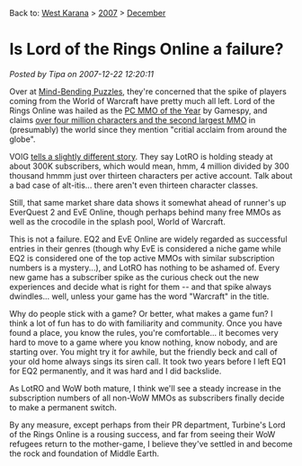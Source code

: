 Back to: [West Karana](/posts/westkarana.md) > [2007](/posts/2007/westkarana.md) > [December](./westkarana.md)
# Is Lord of the Rings Online a failure?

*Posted by Tipa on 2007-12-22 12:20:11*

Over at [Mind-Bending Puzzles](http://mindbendingpuzzles.blogspot.com/2007/12/lotro-refugees-from-azeroth-have-all.html), they're concerned that the spike of players coming from the World of Warcraft have pretty much all left. Lord of the Rings Online was hailed as the [PC MMO of the Year](http://www.lotrolife.com/news_full/lotro_named_pc_mmo_game_of_the_year/142) by Gamespy, and claims [over four million characters and the second largest MMO](http://forums.lotro.com/showthread.php?t=87696) in (presumably) the world since they mention "critial acclaim from around the globe".

VOIG [tells a slightly different story](http://mmogdata.voig.com/). They say LotRO is holding steady at about 300K subscribers, which would mean, hmm, 4 million divided by 300 thousand hmmm just over thirteen characters per active account. Talk about a bad case of alt-itis... there aren't even thirteen character classes.

Still, that same market share data shows it somewhat ahead of runner's up EverQuest 2 and EvE Online, though perhaps behind many free MMOs as well as the crocodile in the splash pool, World of Warcraft.

This is not a failure. EQ2 and EvE Online are widely regarded as successful entries in their genres (though why EvE is considered a niche game while EQ2 is considered one of the top active MMOs with similar subscription numbers is a mystery...), and LotRO has nothing to be ashamed of. Every new game has a subscriber spike as the curious check out the new experiences and decide what is right for them -- and that spike always dwindles... well, unless your game has the word "Warcraft" in the title.

Why do people stick with a game? Or better, what makes a game fun? I think a lot of fun has to do with familiarity and community. Once you have found a place, you know the rules, you're comfortable... it becomes very hard to move to a game where you know nothing, know nobody, and are starting over. You might try it for awhile, but the friendly beck and call of your old home always sings its siren call. It took two years before I left EQ1 for EQ2 permanently, and it was hard and I did backslide.

As LotRO and WoW both mature, I think we'll see a steady increase in the subscription numbers of all non-WoW MMOs as subscribers finally decide to make a permanent switch.

By any measure, except perhaps from their PR department, Turbine's Lord of the Rings Online is a rousing success, and far from seeing their WoW refugees return to the mother-game, I believe they've settled in and become the rock and foundation of Middle Earth.
